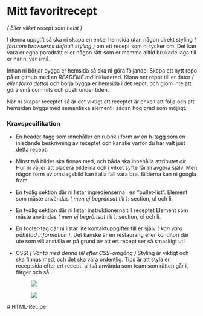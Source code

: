 # Mitt favoritrecept

_( Eller vilket recept som helst )_

I denna uppgift så ska ni skapa en enkel hemsida utan någon direkt styling _( förutom browserns default styling )_ om ett recept som ni tycker om. Det kan vara er egna paradrätt eller någon rätt som er mamma alltid brukade laga till er när ni var små.

Innan ni börjar bygga er hemsida så ska ni göra följande:
Skapa ett nytt repo på er github med en _READEME.md_ inkluderad.
Klona ner repot till er dator _( eller forka detta)_ och börja bygga er hemsida i det repot, och glöm inte att göra små commits och push under tiden.

När ni skapar receptet så är det viktigt att receptet är enkelt att följa och att hemsidan byggs med semantiska element i sådan hög grad som möjligt.

### Kravspecifikation

- En header-tagg som innehåller en rubrik i form av en h-tagg som en inledande beskrivning av receptet och kanske varför du har valt just detta recept.

- Minst två bilder ska finnas med, och båda ska innehålla attributet _alt_. Hur ni väljer att placera bilderna och i vilket syfte får ni avgöra själv. Men någon form av omslagsbild kan i alla fall vara bra. Bilderna kan ni googla fram.

- En tydlig sektion där ni listar ingredienserna i en “bullet-list”. Element som måste användas _( men ej begränsat till )_: section, ul och li.

- En tydlig sektion där ni listar instruktionerna till receptet Element som måste användas _( men ej begränsat till )_: section, ol och li.

- En footer-tag där ni listar lite kontaktuppgifter till er själv _( kan vara påhittad information )_. Det kanske är en restaurang eller konditori där ute som vill anställa er på grund av att ert recept ser så smaskigt ut!

- CSS! _( Vänta med denna till efter CSS-omgång )_ Styling är viktigt och ska finnas med, och det ska vara ordentlig. Tips är att styla er receptsida efter ert recept, alltså använda som team som rätten går i, färger och så.

  <figure><img src="example-img2.webp"></figure>
  <figure><img src="example-img3.webp"></figure>
#   H T M L - R e c i p e  
 